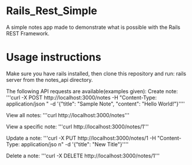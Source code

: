 # Rails_Rest_Simple
A simple notes app made to demonstrate what is possible with the Rails REST Framework.

# Usage instructions

Make sure you have rails installed, then clone this repository and run:
rails server
from the notes_api directory.

The following API requests are available(examples given):
Create note: '''curl -X POST http://localhost:3000/notes -H "Content-Type: application/json
" -d '{"title": "Sample Note", "content": "Hello World!"}''''

View all notes: '''curl http://localhost:3000/notes'''

View a specific note: '''curl http://localhost:3000/notes/1'''

Update a note: '''curl -X PUT http://localhost:3000/notes/1 -H "Content-Type: application/jso
n" -d '{"title": "New Title"}''''

Delete a note: '''curl -X DELETE http://localhost:3000/notes/1'''
